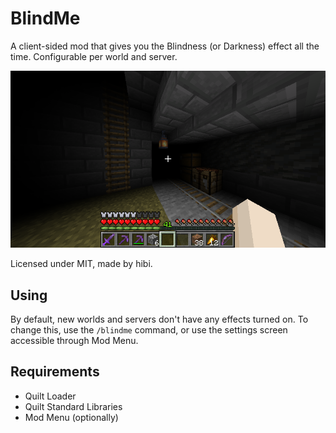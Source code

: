 # BlindMe

A client-sided mod that gives you the Blindness (or Darkness) effect all the time.
Configurable per world and server.

![Screenshot of an already built-up world but with the BlindMe mod active](.github/screenshot.png)

Licensed under MIT, made by hibi.

## Using

By default, new worlds and servers don't have any effects turned on.
To change this, use the `/blindme` command, or use the settings screen accessible through Mod Menu.

## Requirements

- Quilt Loader
- Quilt Standard Libraries
- Mod Menu (optionally)
